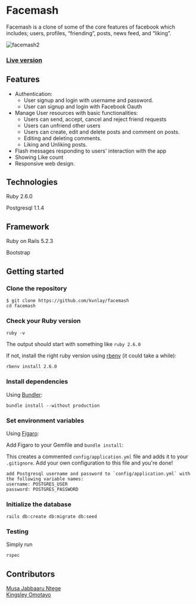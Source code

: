 # Facemash

Facemash is a clone of some of the core features of facebook which includes; users, profiles, “friending”, posts, news feed, and “liking”. 

![facemash2](https://user-images.githubusercontent.com/21004010/65952202-6fb65580-e439-11e9-9868-af236f1205fe.png)

### [Live version](https://shrouded-refuge-15460.herokuapp.com)

## Features
- Authentication:
  * User signup and login with username and password.
  * User can signup and login with Facebook Oauth
- Manage User resources with basic functionalities:
  * Users can send, accept, cancel and reject friend requests
  * Users can unfriend other users
  * Users can create, edit and delete posts and comment on posts.
  * Editing and deleting comments.
  * Liking and Unliking posts.
- Flash messages responding to users' interaction with the app
- Showing Like count
- Responsive web design.


## Technologies

Ruby 2.6.0

Postgresql 1.1.4

## Framework

Ruby on Rails 5.2.3

Bootstrap

## Getting started

### Clone the repository

```shell
$ git clone https://github.com/kvnlay/facemash
cd facemash
```

### Check your Ruby version

```shell
ruby -v
```

The output should start with something like `ruby 2.6.0`

If not, install the right ruby version using [rbenv](https://github.com/rbenv/rbenv) (it could take a while):

```shell
rbenv install 2.6.0
```

### Install dependencies

Using [Bundler](https://github.com/bundler/bundler):

```shell
bundle install --without production
```

### Set environment variables

Using [Figaro](https://github.com/laserlemon/figaro):

Add Figaro to your Gemfile and `bundle install`:

This creates a commented `config/application.yml` file and adds it to your
`.gitignore`. Add your own configuration to this file and you're done!

```shell
add Postgresql username and password to `config/application.yml` with the following variable names:
username: POSTGRES_USER
password: POSTGRES_PASSWORD
```

### Initialize the database

```shell
rails db:create db:migrate db:seed
```
### Testing

Simply run

```ruby
rspec
```
## Contributors

[Musa Jabbaaru Ntege](https://github.com/Cena-JM)<br>
[Kingsley Omotayo](https://github.com/kvnlay)

